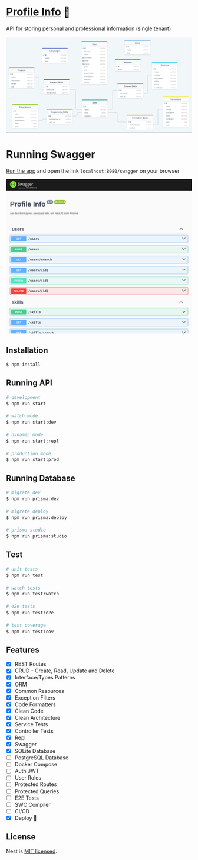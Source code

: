 # [Profile Info](https://yagrrusso-info.onrender.com/swagger) 🚀

API for storing personal and professional information (single tenant)

![modelo](diagram.png)

# Running Swagger

[Run the app](#running-api) and open the link `localhost:8080/swagger` on your browser

![swagger](swagger.png)

## Installation

```bash
$ npm install
```

## Running API

```bash
# development
$ npm run start

# watch mode
$ npm run start:dev

# dynamic mode
$ npm run start:repl

# production mode
$ npm run start:prod
```

## Running Database

```bash
# migrate dev
$ npm run prisma:dev

# migrate deploy
$ npm run prisma:deploy

# prisma studio
$ npm run prisma:studio
```

## Test

```bash
# unit tests
$ npm run test

# watch tests
$ npm run test:watch

# e2e tests
$ npm run test:e2e

# test coverage
$ npm run test:cov
```

## Features

- [x] REST Routes
- [x] CRUD - Create, Read, Update and Delete
- [x] Interface/Types Patterns
- [x] ORM
- [x] Common Resources
- [x] Exception Filters
- [x] Code Formatters
- [x] Clean Code
- [x] Clean Architecture
- [x] Service Tests
- [x] Controller Tests
- [x] Repl
- [x] Swagger
- [x] SQLite Database
- [ ] PostgreSQL Database
- [ ] Docker Compose
- [ ] Auth JWT
- [ ] User Roles
- [ ] Protected Routes
- [ ] Protected Queries
- [ ] E2E Tests
- [ ] SWC Compiler
- [ ] CI/CD
- [x] Deploy 🚀

## License

Nest is [MIT licensed](LICENSE).